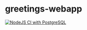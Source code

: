 # greetings-webapp

[![NodeJS CI with PostgreSQL](https://github.com/Mxolisi-Tshezi/greetings-webapp/actions/workflows/node.js.yml/badge.svg)](https://github.com/Mxolisi-Tshezi/greetings-webapp/actions/workflows/node.js.yml)
